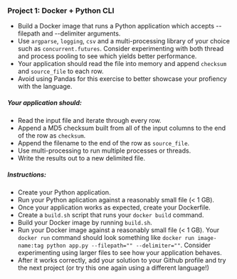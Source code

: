 
### Project 1: Docker + Python CLI
- Build a Docker image that runs a Python application which accepts --filepath and --delimiter arguments. 
- Use `argparse`, `logging`, `csv` and a multi-processing library of your choice such as `concurrent.futures`. Consider experimenting with both thread and process pooling to see which yields better performance.
- Your application should read the file into memory and append `checksum` and `source_file` to each row.
- Avoid using Pandas for this exercise to better showcase your profiency with the language.

##### Your application should:
- Read the input file and iterate through every row.
- Append a MD5 checksum built from all of the input columns to the end of the row as `checksum`.
- Append the filename to the end of the row as `source_file`.
- Use multi-processing to run multiple processes or threads.
- Write the results out to a new delimited file.

##### Instructions:
- Create your Python application.
- Run your Python aplication against a reasonably small file (< 1 GB).
- Once your application works as expected, create your Dockerfile.
- Create a `build.sh` script that runs your `docker build` command.
- Build your Docker image by running `build.sh`.
- Run your Docker image against a reasonably small file (< 1 GB). Your `docker run` command should look something like `docker run image-name:tag python app.py --filepath="" --delimiter=""`. Consider experimenting using larger files to see how your application behaves.
- After it works correctly, add your solution to your Github profile and try the next project (or try this one again using a different language!)
